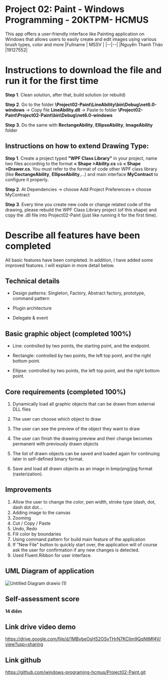 # Project 02:  Paint - Windows Programming - 20KTPM- HCMUS

This app offers a user-friendly interface like Painting application on Windows that allows users to easily create and edit images using various brush types, color and more
|Fullname | MSSV |
|--|--|
|Nguyễn Thanh Thảo  |19127552|


# Instructions to download the file and run it for the first time

**Step 1**. Clean solution, after that, build solution (or rebuild)

**Step 2**. Go to the folder **\Project02-Paint\LineAbility\bin\Debug\net6.0-windows** -> Copy file **LineAbility.dll** -> Paste to folder **\Project02-Paint\Project02-Paint\bin\Debug\net6.0-windows**

**Step 3**. Do the same with **RectangeAbility**, **EllipseAbility**, **ImageAbility** folder

## Instructions on how to extend Drawing Type:

**Step 1**.  Create a project typed **"WPF Class Library"** in your project, name two files according to the format **< Shape >Ability.cs** và **< Shape >Drawer.cs**. You must refer to the format of code other WPF class library (like **RectangeAbility**, **EllipseAbility**,...)  and main interface **MyContract** to configure it properly.

**Step 2**.  At Dependencies -> choose Add Project Preferences-> choose MyContract

**Step 3**.  Every time you create new code or change related code of the drawing, please rebuild the WPF Class Library project (of this shape) and copy the .dll file into Project02-Paint (just like running it for the first time).

# Describe all features have been completed

All basic features have been completed. In addition,  I have added some improved features. I will explain in more detail below.

## Technical details

- Design patterns: Singleton, Factory, Abstract factory, prototype, command pattern

- Plugin architecture

- Delegate & event

## Basic graphic object (completed 100%)

- Line: controlled by two points, the starting point, and the endpoint.

- Rectangle: controlled by two points, the left top point, and the right bottom point.

- Ellipse: controlled by two points, the left top point, and the right bottom point.

## Core requirements (completed 100%)
1. Dynamically load all graphic objects that can be drawn from external DLL files

2. The user can choose which object to draw

3. The user can see the preview of the object they want to draw

4. The user can finish the drawing preview and their change becomes permanent with previously drawn objects

5. The list of drawn objects can be saved and loaded again for continuing later in self-defined binary format.

6. Save and load all drawn objects as an image in bmp/png/jpg format (rasterization).

## Improvements

1. Allow the user to change the color, pen width, stroke type (dash, dot, dash dot dot...
2. Adding image to the canvas
3. Zooming
4. Cut / Copy / Paste
5. Undo, Redo
6. Fill color by boundaries
7. Using command pattern for build main feature of the application
8. If  "New File" button to quickly start over, the application will of course ask the user for confirmation if any new changes is detected.
9. Used Fluent.Ribbon for user interface.

## UML Diagram of application
 ![Untitled Diagram drawio (1)](https://user-images.githubusercontent.com/63916162/235377604-a09d5c06-dc72-484c-be11-2ee873e8a00f.png)


## Self-assessment score
**14 điểm** 

## Link drive video demo

https://drive.google.com/file/d/1MBvbeOsH52OSvTHrN7KClim9QqNtMf4V/view?usp=sharing

## Link github
https://github.com/windows-programing-hcmus/Project02-Paint.git
